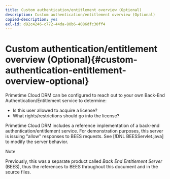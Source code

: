 ```yaml
---
title: Custom authentication/entitlement overview (Optional)
description: Custom authentication/entitlement overview (Optional)
copied-description: yes
exl-id: d92c4246-c772-44da-80b6-4086dfc30ff4
---
```

# Custom authentication/entitlement overview (Optional){#custom-authentication-entitlement-overview-optional}

Primetime Cloud DRM can be configured to reach out to your own Back-End Authentication/Entitlement service to determine:

* Is this user allowed to acquire a license? 
* What rights/restrictions should go into the license?

Primetime Cloud DRM includes a reference implementation of a back-end authentication/entitlement service. For demonstration purposes, this server is issuing "allow" responses to BEES requests. See [!DNL BEESServlet.java] to modify the server behavior. 

>[!NOTE]
>
>Previously, this was a separate product called *Back End Entitlement Server* (BEES), thus the references to BEES throughout this document and in the source files.
